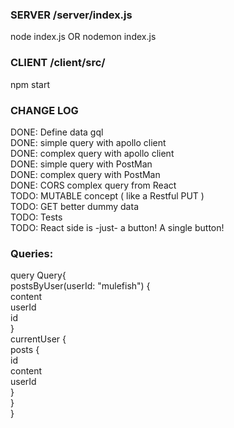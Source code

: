 ### SERVER /server/index.js 
node index.js
OR
nodemon index.js  

### CLIENT /client/src/  
npm start 

### CHANGE LOG  
DONE: Define data gql  
DONE: simple query with apollo client   
DONE: complex query with apollo client  
DONE: simple query with PostMan  
DONE: complex query with PostMan  
DONE: CORS complex query from React  
TODO: MUTABLE concept ( like a Restful PUT )  
TODO: GET better dummy data  
TODO: Tests  
TODO: React side is -just- a button! A single button! 


### Queries:     
  
query Query{   
  postsByUser(userId: "mulefish") {  
  content  
    userId  
    id  
  }  
  currentUser {  
    posts {  
      id  
      content  
      userId  
    }  
  }  
}  
  

